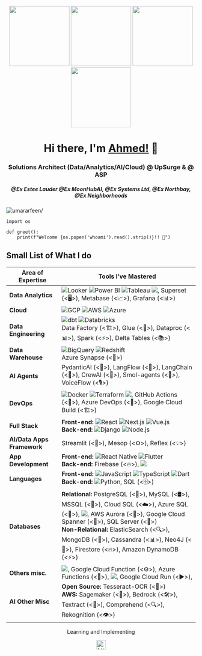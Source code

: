 <p align="center"> <img src="https://octodex.github.com/images/vinyltocat.png" height="160px" width="160px"> <img src="https://octodex.github.com/images/daftpunktocat-thomas.gif" height="160px" width="160px"> <img src="https://octodex.github.com/images/daftpunktocat-guy.gif" height="160px" width="160px"> <img src="https://octodex.github.com/images/Robotocat.png" height="160px" width="160px"></p>

<h1 align="center">Hi there, I'm <a href="https://github.com/ahmed141"  target="_blank">Ahmed!</a> 👋</h1>
    
<h3 align="center">Solutions Architect (Data/Analytics/AI/Cloud) @ UpSurge & @ ASP</h3>
<h5 align="center">@Ex Estee Lauder @Ex MoonHubAI, @Ex Systems Ltd, @Ex Northbay, @Ex Neighborhoods</h5>
<p align="left"> <img src="https://komarev.com/ghpvc/?username=Anon-Exloiter&style=flat&color=blueviolet" alt=umararfeen/> </p>

```python3
import os

def greet():
    print(f"Welcome {os.popen('whoami').read().strip()}!! 👋")
```

## Small List of What I do

| **Area of Expertise**      | **Tools I’ve Mastered**                                                                                                                                                                                                                                  |
|----------------------------|---------------------------------------------------------------------------------------------------------------------------------------------------------------------------------------------------------------------------------------------------------|
| **Data Analytics**         | ![Looker](https://img.shields.io/badge/Looker-4285F4?logo=google&logoColor=white) ![Power BI](https://img.shields.io/badge/PowerBI-F2C811?logo=powerbi&logoColor=black) ![Tableau](https://img.shields.io/badge/Tableau-E97627?logo=tableau&logoColor=white) <img src="https://img.shields.io/badge/Amazon-Quicksight-orange">, Superset (<🖥️>), Metabase (<📈>), Grafana (<📊>)                                                                                                                                                             |
| **Cloud**                  | ![GCP](https://img.shields.io/badge/Google_Cloud-4285F4?logo=googlecloud&logoColor=white) ![AWS](https://img.shields.io/badge/AWS-232F3E?logo=amazonaws&logoColor=white) ![Azure](https://img.shields.io/badge/Azure-0078D4?logo=microsoftazure&logoColor=white) |
| **Data Engineering**       | ![dbt](https://img.shields.io/badge/dbt-FF694B?logo=dbt&logoColor=white) ![Databricks](https://img.shields.io/badge/Databricks-FC6D26?logo=databricks&logoColor=white) <br> Data Factory (<🏗️>), Glue (<🧪>), Dataproc (<📊>), Spark (<⚡>), Delta Tables (<📚>)                                        |
| **Data Warehouse**         | ![BigQuery](https://img.shields.io/badge/BigQuery-4285F4?logo=googlecloud&logoColor=white) ![Redshift](https://img.shields.io/badge/Amazon_Redshift-232F3E?logo=amazonaws&logoColor=white) <br> Azure Synapse (<🔷>)                                                                           |
| **AI Agents**              | PydanticAI (<🤖>), LangFlow (<📜>), LangChain (<🔗>), CrewAI (<🚀>), Smol-agents (<🧠>), VoiceFlow (<🎙️>)                                                                                                                                                |
| **DevOps**                 | ![Docker](https://img.shields.io/badge/Docker-2496ED?logo=docker&logoColor=white) ![Terraform](https://img.shields.io/badge/Terraform-623CE4?logo=terraform&logoColor=white) <img src="https://img.shields.io/badge/AWS-CI/CD-orange">, GitHub Actions (<🔄>), Azure DevOps (<🔧>), Google Cloud Build (<🏗️>) |
| **Full Stack**             | **Front-end:** ![React](https://img.shields.io/badge/React-61DAFB?logo=react&logoColor=black) ![Next.js](https://img.shields.io/badge/Next.js-000000?logo=nextdotjs&logoColor=white) ![Vue.js](https://img.shields.io/badge/Vue.js-4FC08D?logo=vuedotjs&logoColor=white) <br> **Back-end:** ![Django](https://img.shields.io/badge/Django-092E20?logo=django&logoColor=white) ![Node.js](https://img.shields.io/badge/Node.js-339933?logo=nodedotjs&logoColor=white)                                                                                                                                                                  |
| **AI/Data Apps Framework** | Streamlit (<🌟>), Mesop (<⚙️>), Reflex (<💡>)                                                                                                                                                                                                             |
| **App Development**        | **Front-end:** ![React Native](https://img.shields.io/badge/React_Native-61DAFB?logo=react&logoColor=black) ![Flutter](https://img.shields.io/badge/Flutter-02569B?logo=flutter&logoColor=white) <br> **Back-end:** Firebase (<🔥>), <img src="https://img.shields.io/badge/Amazon-Cognito-orange">        |
| **Languages**              | **Front-end:** ![JavaScript](https://img.shields.io/badge/JavaScript-F7DF1E?logo=javascript&logoColor=black) ![TypeScript](https://img.shields.io/badge/TypeScript-3178C6?logo=typescript&logoColor=white) ![Dart](https://img.shields.io/badge/Dart-0175C2?logo=dart&logoColor=white) <br> **Back-end:** ![Python](https://img.shields.io/badge/Python-3776AB?logo=python&logoColor=white), SQL (<🗄️>) |
| **Databases**              | **Relational:** PostgreSQL (<🐘>), MySQL (<🛢️>), MSSQL (<🔳>), Cloud SQL (<☁️>), Azure SQL (<🔵>), <img src="https://img.shields.io/badge/Amazon-RDS-orange">, AWS Aurora (<🌟>), Google Cloud Spanner (<🔗>), SQL Server (<📂>) <br> **Non-Relational:** ElasticSearch (<🔍>), MongoDB (<🍃>), Cassandra (<📊>), Neo4J (<🧠>), Firestore (<🔥>), Amazon DynamoDB (<⚡>) |
| **Others misc.**           | <img src="https://img.shields.io/badge/Amazon-Lambda-orange">, Google Cloud Function (<⚙️>), Azure Functions (<🔧>), <img src="https://img.shields.io/badge/Amazon-API_Gateway-orange">, Google Cloud Run (<▶️>), | **Others misc.**           | <img src="https://img.shields.io/badge/Amazon-Lambda-orange">, Google Cloud Function (<⚙️>), Azure Functions (<🔧>), <img src="https://img.shields.io/badge/Amazon-API_Gateway-orange">, Google Cloud Run (<▶️>), <img src="https://img.shields.io/badge/Amazon-Fargate-orange">, Azure App Service (<📱>), Cloud DataLab (<📊>)                                                          |, Azure App Service (<📱>), Cloud DataLab (<📊>)                                                          |
| **AI Other Misc**          | **Open Source:** Tesseract-OCR (<📜>) <br> **AWS:** Sagemaker (<🧠>), Bedrock (<🛠️>), Textract (<📄>), Comprehend (<🔍>), Rekognition (<👁️>)                                                                                                               |



<p align="center"> Learning and Implementing </p>



<p align="center"> 
<a href="https://www.linkedin.com/in/ahmedshahzad141" target="blank"><img align="center" src=https://cdn.jsdelivr.net/npm/simple-icons@3.0.1/icons/linkedin.svg alt="https://www.linkedin.com/in/ahmedshahzad141/" height="25" width="25" /></a>    
</p>
